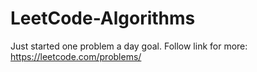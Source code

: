 # LeetCode-Algorithms
Just started one problem a day goal. Follow link for more: https://leetcode.com/problems/
